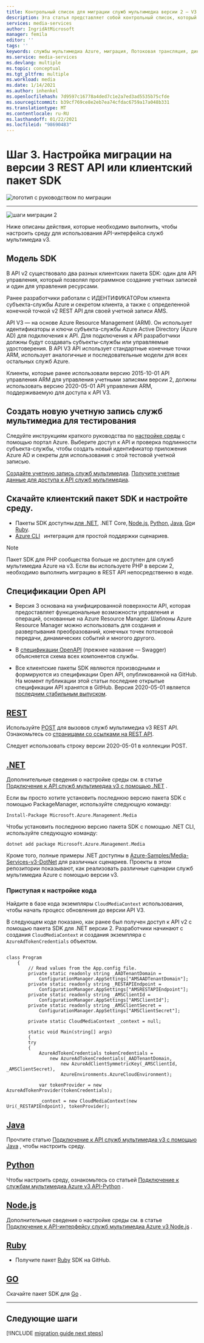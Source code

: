 ```yaml
---
title: Контрольный список для миграции служб мультимедиа версии 2 – V3 | Документация Майкрософт
description: Эта статья представляет собой контрольный список, который поможет вам в минимальном переходе с служб мультимедиа Azure v2 на v3.
services: media-services
author: IngridAtMicrosoft
manager: femila
editor: ''
tags: ''
keywords: службы мультимедиа Azure, миграция, Потоковая трансляция, динамическая, пакет SDK
ms.service: media-services
ms.devlang: multiple
ms.topic: conceptual
ms.tgt_pltfrm: multiple
ms.workload: media
ms.date: 1/14/2021
ms.author: inhenkel
ms.openlocfilehash: 7d9597c16778a4ded7c1e2a7ed3ad5535b75cfde
ms.sourcegitcommit: b39cf769ce8e2eb7ea74cfdac6759a17a048b331
ms.translationtype: MT
ms.contentlocale: ru-RU
ms.lasthandoff: 01/22/2021
ms.locfileid: "98690483"
---
```

# <a name="step-3---set-up-to-migrate-to-the-v3-rest-api-or-client-sdk"></a>Шаг 3. Настройка миграции на версии 3 REST API или клиентский пакет SDK

![логотип с руководством по миграции](./media/migration-guide/azure-media-services-logo-migration-guide.svg)

<hr color="#5ea0ef" size="10">

![шаги миграции 2](./media/migration-guide/steps-3.svg)

Ниже описаны действия, которые необходимо выполнить, чтобы настроить среду для использования API-интерфейса служб мультимедиа v3.

## <a name="sdk-model"></a>Модель SDK

В API v2 существовало два разных клиентских пакета SDK: один для API управления, который позволял программное создание учетных записей и один для управления ресурсами.

Ранее разработчики работали с ИДЕНТИФИКАТОРом клиента субъекта-службы Azure и секретом клиента, а также с определенной конечной точкой v2 REST API для своей учетной записи AMS.

API V3 — на основе Azure Resource Management (ARM). Он использует идентификаторы и ключи субъекта-службы Azure Active Directory (Azure AD) для подключения к API. Для подключения к API разработчики должны будут создавать субъекты-службы или управляемые удостоверения. В API V3 API использует стандартные конечные точки ARM, использует аналогичные и последовательные модели для всех остальных служб Azure.

Клиенты, которые ранее использовали версию 2015-10-01 API управления ARM для управления учетными записями версии 2, должны использовать версию 2020-05-01 API управления ARM, поддерживаемую для доступа к API V3.

## <a name="create-a-new-media-services-account-for-testing"></a>Создать новую учетную запись служб мультимедиа для тестирования

Следуйте инструкциям краткого руководства по [настройке среды](how-to-set-azure-subscription.md?tabs=portal) с помощью портал Azure. Выберите доступ к API и проверка подлинности субъекта-службы, чтобы создать новый идентификатор приложения Azure AD и секреты для использования с этой тестовой учетной записью.

[Создайте учетную запись служб мультимедиа](create-account-howto.md?tabs=portal).
[Получите учетные данные для доступа к API служб мультимедиа](access-api-howto.md?tabs=portal).

## <a name="download-client-sdk-of-your-choice-and-set-up-your-environment"></a>Скачайте клиентский пакет SDK и настройте среду.

- Пакеты SDK доступны [для .NET](https://docs.microsoft.com/dotnet/api/overview/azure/mediaservices/management?view=azure-dotnet&preserve-view=true), .NET Core, [Node.js](https://docs.microsoft.com/javascript/api/overview/azure/mediaservices/management?view=azure-node-latest&preserve-view=true), [Python](https://docs.microsoft.com/python/api/overview/azure/mediaservices/management?view=azure-python&preserve-view=true), [Java](https://docs.microsoft.com/java/api/overview/azure/mediaservices/management?view=azure-java-stable&preserve-view=true), [Go](https://godoc.org/github.com/Azure/azure-sdk-for-go/services/mediaservices/mgmt/2018-07-01/media)и [Ruby](https://github.com/Azure/azure-sdk-for-ruby/blob/master/README.md).
- [Azure CLI](https://docs.microsoft.com/cli/azure/ams?view=azure-cli-latest&preserve-view=true)   интеграция для простой поддержки сценариев.

> [!NOTE]
> Пакет SDK для PHP сообщества больше не доступен для служб мультимедиа Azure на v3. Если вы используете PHP в версии 2, необходимо выполнить миграцию в REST API непосредственно в коде.

## <a name="open-api-specifications"></a>Спецификации Open API

- Версия 3 основана на унифицированной поверхности API, которая предоставляет функциональные возможности управления и операций, основанные на Azure Resource Manager. Шаблоны Azure Resource Manager можно использовать для создания и развертывания преобразований, конечных точек потоковой передачи, динамических событий и многого другого.

- В [спецификации OpenAPI](https://github.com/Azure/azure-rest-api-specs/tree/master/specification/mediaservices/resource-manager/Microsoft.Media/stable/2020-05-01) (прежнее название — Swagger) объясняется схема всех компонентов службы.

- Все клиентские пакеты SDK являются производными и формируются из спецификации Open API, опубликованной на GitHub. На момент публикации этой статьи последние открытые спецификации API хранятся в GitHub. Версия 2020-05-01 является [последним стабильным выпуском](https://github.com/Azure/azure-rest-api-specs/tree/master/specification/mediaservices/resource-manager/Microsoft.Media/stable/2020-05-01).

## <a name="rest"></a>[REST](#tab/rest)

Используйте [POST](https://docs.microsoft.com/azure/media-services/latest/media-rest-apis-with-postman) для вызовов служб мультимедиа v3 REST API.
Ознакомьтесь со [страницами со ссылками на REST API](https://docs.microsoft.com/rest/api/media/).

Следует использовать строку версии 2020-05-01 в коллекции POST.

## <a name="net"></a>[.NET](#tab/net)

Дополнительные сведения о настройке среды см. в статье [Подключение к API служб мультимедиа v3 с помощью .NET](configure-connect-dotnet-howto.md) .

Если вы просто хотите установить последнюю версию пакета SDK с помощью PackageManager, используйте следующую команду:

```Install-Package Microsoft.Azure.Management.Media```

Чтобы установить последнюю версию пакета SDK с помощью .NET CLI, используйте следующую команду:

```dotnet add package Microsoft.Azure.Management.Media```

Кроме того, полные примеры .NET доступны в [Azure-Samples/Media-Services-v3-DotNet](https://github.com/Azure-Samples/media-services-v3-dotnet) для различных сценариев. Проекты в этом репозитории показывают, как реализовать различные сценарии служб мультимедиа Azure с помощью версии v3.

### <a name="get-started-adjusting-your-code"></a>Приступая к настройке кода

Найдите в базе кода экземпляры `CloudMediaContext` использования, чтобы начать процесс обновления до версии API V3.

В следующем коде показано, как ранее был получен доступ к API v2 с помощью пакета SDK для .NET версии 2. Разработчики начинают с создания `CloudMediaContext` и создания экземпляра с `AzureAdTokenCredentials` объектом.

```dotnet

class Program
    {
        // Read values from the App.config file.
        private static readonly string _AADTenantDomain =
            ConfigurationManager.AppSettings["AMSAADTenantDomain"];
        private static readonly string _RESTAPIEndpoint =
            ConfigurationManager.AppSettings["AMSRESTAPIEndpoint"];
        private static readonly string _AMSClientId =
            ConfigurationManager.AppSettings["AMSClientId"];
        private static readonly string _AMSClientSecret =
            ConfigurationManager.AppSettings["AMSClientSecret"];

        private static CloudMediaContext _context = null;

        static void Main(string[] args)
        {
        try
        {
            AzureAdTokenCredentials tokenCredentials = 
                new AzureAdTokenCredentials(_AADTenantDomain,
                    new AzureAdClientSymmetricKey(_AMSClientId, _AMSClientSecret),
                    AzureEnvironments.AzureCloudEnvironment);

            var tokenProvider = new AzureAdTokenProvider(tokenCredentials);

            _context = new CloudMediaContext(new Uri(_RESTAPIEndpoint), tokenProvider);

```

## <a name="java"></a>[Java](#tab/java)

Прочтите статью [Подключение к API служб мультимедиа v3 с помощью Java](configure-connect-java-howto.md) , чтобы настроить среду.

## <a name="python"></a>[Python](#tab/python)

Чтобы настроить среду, ознакомьтесь со статьей [Подключение к службам мультимедиа Azure v3 API-Python](configure-connect-python-howto.md) .

## <a name="nodejs"></a>[Node.js](#tab/nodejs)

Дополнительные сведения о настройке среды см. в статье [Подключение к API-интерфейсу служб мультимедиа Azure v3 Node.js](configure-connect-nodejs-howto.md) .

## <a name="ruby"></a>[Ruby](#tab/ruby)

- Получите пакет [Ruby](https://github.com/Azure/azure-sdk-for-ruby/blob/master/README.md) SDK на GitHub.

## <a name="go"></a>[GO](#tab/go)

Скачайте пакет SDK для [Go](https://godoc.org/github.com/Azure/azure-sdk-for-go/services/mediaservices/mgmt/2018-07-01/media) .

---

## <a name="next-steps"></a>Следующие шаги

[!INCLUDE [migration guide next steps](./includes/migration-guide-next-steps.md)]